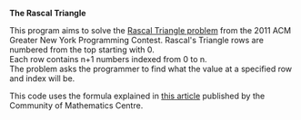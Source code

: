 **The Rascal Triangle**

This program aims to solve the [Rascal Triangle problem]("http://acmgnyr.org/year2011/b.pdf") from the 2011 ACM Greater New York Programming Contest. 
Rascal's Triangle rows are numbered from the top starting with 0.   
Each row contains n+1 numbers indexed from 0 to n.   
The problem asks the programmer to find what the value at a specified row and index will be.  

This code uses the formula explained in [this article]("https://apfstatic.s3.ap-south-1.amazonaws.com/s3fs-public/08_comac_rascal_triangle.pdf") published by the Community of Mathematics Centre. 


